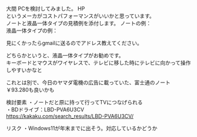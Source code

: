 大間 PCを検討してみました。 HP  
というメーカがコストパフォーマンスがいいかと思っています。  
ノートと液晶一体タイプの見積例を添付します。 ノートの例：  
液晶一体タイプの例：  

見にくかったらgmailに送るのでアドレス教えてください。

どちらかというと、液晶一体タイプがお勧めです。  
キーボードとマウスがワイヤレスで、テレビに移した時にテレビに向かって操作しやすいかなと  

これとは別で、今日のヤマダ電機の広告に載っていた、富士通のノート￥93.280も良いかも

検討要素 ・ノートだと原に持って行ってTVにつなげられる  
・BDドライブ：LBD-PVA6U3CV  
https://kakaku.com/search_results/LBD-PVA6U3CV/  

リスク ・Windows11が年末までに出そう。対応しているかどうか